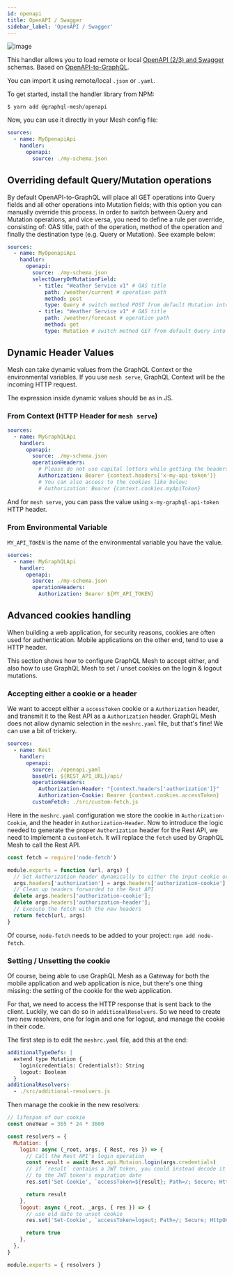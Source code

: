 ```yaml
---
id: openapi
title: OpenAPI / Swagger
sidebar_label: 'OpenAPI / Swagger'
---
```

![image](https://user-images.githubusercontent.com/20847995/79218686-7ba7b900-7e59-11ea-8a5e-676a83b9f86e.png)

This handler allows you to load remote or local [OpenAPI (2/3) and Swagger](https://swagger.io/) schemas. Based on [OpenAPI-to-GraphQL](https://developer.ibm.com/open/projects/openapi-to-graphql/).

You can import it using remote/local `.json` or `.yaml`.

To get started, install the handler library from NPM:

```
$ yarn add @graphql-mesh/openapi
```

Now, you can use it directly in your Mesh config file:

```yml
sources:
  - name: MyOpenapiApi
    handler:
      openapi:
        source: ./my-schema.json
```

## Overriding default Query/Mutation operations
By default OpenAPI-to-GraphQL will place all GET operations into Query fields and all other operations into Mutation fields; with this option you can manually override this process.
In order to switch between Query and Mutation operations, and vice versa, you need to define a rule per override, consisting of: OAS title, path of the operation, method of the operation and finally the destination type (e.g. Query or Mutation).
See example below:

```yaml
sources:
  - name: MyOpenapiApi
    handler:
      openapi:
        source: ./my-schema.json
        selectQueryOrMutationField:
          - title: "Weather Service v1" # OAS title
            path: /weather/current # operation path
            method: post
            type: Query # switch method POST from default Mutation into Query
          - title: "Weather Service v1" # OAS title
            path: /weather/forecast # operation path
            method: get
            type: Mutation # switch method GET from default Query into Mutation
```

## Dynamic Header Values

Mesh can take dynamic values from the GraphQL Context or the environmental variables. If you use `mesh serve`, GraphQL Context will be the incoming HTTP request.

The expression inside dynamic values should be as in JS.

### From Context (HTTP Header for `mesh serve`)

```yml
sources:
  - name: MyGraphQLApi
    handler:
      openapi:
        source: ./my-schema.json
        operationHeaders:
          # Please do not use capital letters while getting the headers
          Authorization: Bearer {context.headers['x-my-api-token']} 
          # You can also access to the cookies like below;
          # Authorization: Bearer {context.cookies.myApiToken}
```

And for `mesh serve`, you can pass the value using `x-my-graphql-api-token` HTTP header.

### From Environmental Variable

`MY_API_TOKEN` is the name of the environmental variable you have the value.

```yml
sources:
  - name: MyGraphQLApi
    handler:
      openapi:
        source: ./my-schema.json
        operationHeaders:
          Authorization: Bearer ${MY_API_TOKEN}
```

## Advanced cookies handling

When building a web application, for security reasons, cookies are often used for authentication. Mobile applications on the other end, tend to use a HTTP header.

This section shows how to configure GraphQL Mesh to accept either, and also how to use GraphQL Mesh to set / unset cookies on the login & logout mutations.

### Accepting either a cookie or a header

We want to accept either a `accessToken` cookie or a `Authorization` header, and transmit it to the Rest API as a `Authorization` header. GraphQL Mesh does not allow dynamic selection in the `meshrc.yaml` file, but that's fine! We can use a bit of trickery.

```yml
sources:
  - name: Rest
    handler:
      openapi:
        source: ./openapi.yaml
        baseUrl: ${REST_API_URL}/api/
        operationHeaders:
          Authorization-Header: "{context.headers['authorization']}"
          Authorization-Cookie: Bearer {context.cookies.accessToken}
        customFetch: ./src/custom-fetch.js
```

Here in the `meshrc.yaml` configuration we store the cookie in `Authorization-Cookie`, and the header in `Authorization-Header`. Now to introduce the logic needed to generate the proper `Authorization` header for the Rest API, we need to implement a `customFetch`. It will replace the `fetch` used by GraphQL Mesh to call the Rest API.

```js
const fetch = require('node-fetch')

module.exports = function (url, args) {
  // Set Authorization header dynamically to either the input cookie or input header
  args.headers['authorization'] = args.headers['authorization-cookie'] ?? args.headers['authorization-header'];
  // Clean up headers forwarded to the Rest API
  delete args.headers['authorization-cookie'];
  delete args.headers['authorization-header'];
  // Execute the fetch with the new headers
  return fetch(url, args)
}
```

Of course, `node-fetch` needs to be added to your project: `npm add node-fetch`.

### Setting / Unsetting the cookie

Of course, being able to use GraphQL Mesh as a Gateway for both the mobile application and web application is nice, but there's one thing missing: the setting of the cookie for the web application.

For that, we need to access the HTTP response that is sent back to the client. Luckily, we can do so in `additionalResolvers`. So we need to create two new resolvers, one for login and one for logout, and manage the cookie in their code.

The first step is to edit the `meshrc.yaml` file, add this at the end:

```yml
additionalTypeDefs: |
  extend type Mutation {
    login(credentials: Credentials!): String
    logout: Boolean
  }
additionalResolvers:
  - ./src/additional-resolvers.js
```

Then manage the cookie in the new resolvers:

```js
// lifespan of our cookie
const oneYear = 365 * 24 * 3600

const resolvers = {
  Mutation: {
    login: async (_root, args, { Rest, res }) => {
      // Call the Rest API's login operation
      const result = await Rest.api.Mutaion.login(args.credentials)
      // if `result` contains a JWT token, you could instead decode it and set `Expires`
      // to the JWT token's expiration date
      res.set('Set-Cookie', `accessToken=${result}; Path=/; Secure; HttpOnly; Max-Age=${oneYear};`)

      return result
    },
    logout: async (_root, _args, { res }) => {
      // use old date to unset cookie
      res.set('Set-Cookie', `accessToken=logout; Path=/; Secure; HttpOnly; Expires=Thu, 1 Jan 1970 00:00:00 GMT;`)

      return true
    },
  },
}

module.exports = { resolvers }
```
